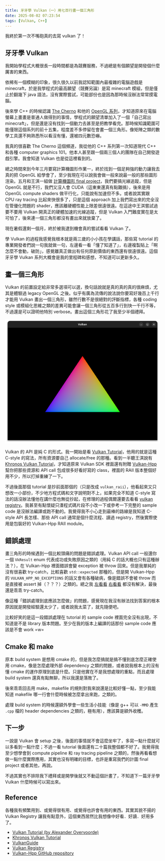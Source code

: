 ```yaml
---
title: 牙牙學 Vulkan（一）用七百行畫一個三角形
date: 2025-08-02 07:23:54
tags: [Vulkan, C++]
---
```


我終於第一次不嘴砲真的去寫 vulkan 了！

## 牙牙學 Vulkan

我開始學程式大概很長一段時間都是為競賽服務，不過總是有個願望是開發個什麼厲害的東西。

依稀有一個模糊的印象，很久很久以前我認知範圍內最複雜的電腦遊戲是 minecraft，於是我學程式的最高願望（競賽另論）是寫 minecraft 模組，但是僅止於翻幾下 java 語法，沒有實際嘗試，可能部份也是因為那時候沒辦法常常摸電腦。

後來學 C++ 的時候認識 [The Cherno](https://www.youtube.com/@TheCherno) 和他的 [OpenGL 系列](https://www.youtube.com/playlist?list=PLlrATfBNZ98foTJPJ_Ev03o2oq3-GGOS2)，才知道原來在電腦螢幕上畫畫是普通人做得到的事情，學程式的願望清單加入了一個「自己寫出 minecraft」，但是還是沒有找到一個動力去甚至是把教學看完。那時候知識範圍可能僅限這個系列的前十五集，程度差不多停留在會畫一個三角形。像矩陣之類的數學工具還不夠熟悉所以看沒有懂，還被四元數恐嚇。

我真的很喜歡 The Cherno 這個頻道，我從他的 C++ 系列第一次知道現代 C++ 和各種 computer graphics 101。他本人甚至跟一個兩三個人的團隊在自己開發遊戲引擎。我會知道 Vulkan 也是從這裡看到的。

總之時間來到今年三月要寫計算機圖形作業一，終於找到一個足夠強的動力讓我去真的把 OpenGL 給學會了，至少我現在可以說我會做一般來說最一般的那些圖形渲染。五月和王淇一組做 [計算機圖形 final project](https://github.com/littlecube8152/icg-term-project)，我們要搞光線追蹤，但是 OpenGL 就是不行，我們又沒人會 CUDA（這東東還真有點難搞），後來是用 OpenGL compute shaders 做平行化，只能說有加速但不多。或者說其實跟 CPU ray tracing 比起來快很多了，只是這個 approach 加上我們寫出來的完全沒在管優化問題的 shader，應該離硬體性能上限差很遠很遠。在這途中王淇嘗試過要不要用 Vulkan 開真正的硬體加速的光線追蹤，但是 Vulkan 入門難度實在是太可怕了，後來連一個三角形都沒有畫出來就放棄了。

現在暑假還剩一個月，終於被我逮到機會真的嘗試看看 Vulkan 了。

學 Vulkan 的過程我感覺我根本就是兩三歲的小小孩在學講話，那些寫 tutorial 的專業開發者們說一句我就做一句，左邊看一看「懂了知道了」，右邊複製貼上「啊怎麼不會動，破防」，感覺離真正做出有任何原創價值的東西還有很遠很遠。這個牙牙學 Vulkan 系列大概會是我的里程碑和感想，不知道可以更新多久。

## 畫一個三角形

Vulkan 的前置設定給非常多選項可以選，換句話說就是真的真的真的很麻煩，尤其是體驗過 legacy OpenGL 之後。似乎有廣為流傳的說法說你要寫好幾百上千行才能用 Vulkan 畫出一個三角形，雖然行數不是很絕對的評斷指標，各種 coding style 或模組化思維之類的差異可能會讓一個三角形從五百多行到快一千行不等，不過還是可以證明他特別 verbose。畫出這個三角形花了我至少半個禮拜。

![](/images/2025-08-vulkan-1-the-triangle.png)

Vulkan 的 API 是純 C 的形式。我一開始是看 [Vulkan Tutorial](https://vulkan-tutorial.com/Introduction)，他用的就是這種 C-style 的寫法，所有資源要自己 allocate/free 的那種。看到一半聽王淇說有 [Khronos Vulkan Tutorial](https://docs.vulkan.org/tutorial/latest/00_Introduction.html)，才知道原來 Vulkan SDK 裡面還有附贈 [Vulkan-Hpp](https://github.com/KhronosGroup/Vulkan-Hpp/tree/main) 幫你把那些資源和 API call 包成很多好看好寫的 class，裡面的 RAII 版本整個好用不少，所以打掉重練了一下。

不過後面那個 tutorial 是抄前面那個的（只是改成 `vulkan_raii`），他看起來又只想改一小部份，不少地方程式碼和文字說明對不上，如果完全不知道 C-style 寫法的話沒辦法懂他在講什麼也無從抄起，在修理的過程偶爾還要去看看 [vulkan registry](https://registry.khronos.org/vulkan/specs/latest/man/html/)。我甚至有點懷疑只湊程式碼片段不小改一下或參考一下完整的 sample code 是沒辦法編譯或跑不動的。我覺得我不小心走到最棒的路線是我知道 C-style API 長怎樣、那些 API call 通常是個什麼流程、讀過 registry，然後實際使用是包裝好的 Vulkan-Hpp RAII module。

## 錯誤處理

畫三角形的時候遇到一個比較頭痛的問題是錯誤處理。Vulkan API call 一般還你一個 `VkResult` enum 代表成功或失敗原因之類的（用純 C 的話大概也只有這種辦法？），在 Vulkan-Hpp 裡面錯誤會變 exception 被 throw 回來。但是我單純的沒有很喜歡 try-catch，比較喜歡 `std::expected` 那種的，但是開 Vulkan-Hpp 的 `VULKAN_HPP_NO_EXCEPTIONS` 的話又會有各種破病，像是錯誤不會被 throw 而是直接被 assert 掉（？？？）之類的。總之我 [左看看](https://github.com/KhronosGroup/Vulkan-Hpp/issues/1498) [右看看](https://github.com/KhronosGroup/Vulkan-Hpp/pull/1474) 都沒有解決，最後還是乖乖 try-catch。

像這種「錯誤處理到底應該怎麼做」的問題，感覺現在我沒有辦法找到答案的根本原因就是開發經驗還太少了，或者說我太菜了，就先隨便吧。

比較好笑的是這一段錯誤處理在 tutorial 的 sample code 裡面完全沒有出現，不知道是不是 library 版本問題。至少在我的版本上編譯的話那份 sample code 應該是不會 work =w=

## Cmake 和 make

原本 build system 是想用 cmake 的，但是我怎麼搞就是搞不懂到底怎麼正確使用 cmake，像是怎麼處理外部 dependency 之類的問題，或者說我根本上的沒有懂 cmake 的運作原理到底是什麼。只是他實在不是我想處理的重點，而且處理 build system 還真有點無聊，所以我還是落敗了。

後來乖乖回去用 make，makefile 的規則對我來說還是比較好懂一點，至少我能知道 makefile 哪一行會什麼時候被怎麼拿出來跑，之類的。

處理 build system 的時候還額外學會一些生活小技能（像是 g++ 可以 `-MMD` 產生 `.cpp` 檔的 header dependencies 之類的，極有用），應該算是額外收穫。

## 下一步

一說是 Vulkan 會 setup 之後，後面的事情就不會這麼坐牢了，多寫一點什麼就可以多看到一點什麼；不過一看 tutorial 後面還有二十篇我整個都不好了。我覺得我至少想學會到 compute pipeline 和 ray tracing pipeline 之類的，然後再看看想做一點什麼實際應用，其實也沒有明確的目標，也許是重寫我們的計圖 final project 或者其他，再說。

不過其實也不排除我下禮拜或是開學後就又不動這個計畫了，不知道下一篇牙牙學 Vulkan 什麼時候可以寫出來。

## Reference

各種我有頻繁用到、或覺得很有用、或覺得也許會有用的東西。其實其貌不揚的 Vulkan Registry 讓我有點意外，這個東西居然比我想像中好看．好讀．好用多了。

- [Vulkan Tutorial (by Alexander Overvoorde)](https://vulkan-tutorial.com/Introduction)
- [Khronos Vulkan Tutorial](https://docs.vulkan.org/tutorial/latest/00_Introduction.html)
- [VulkanGuide](https://vkguide.dev/)
- [Vulkan Registry](https://registry.khronos.org/vulkan/specs/latest/man/html/)
- [Vulkan-Hpp GitHub repository](https://github.com/KhronosGroup/Vulkan-Hpp/tree/main)
